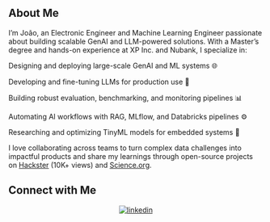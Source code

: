## About Me

I’m João, an Electronic Engineer and Machine Learning Engineer passionate about building scalable GenAI and LLM-powered solutions. With a Master’s degree and hands-on experience at XP Inc. and Nubank, I specialize in:

Designing and deploying large-scale GenAI and ML systems 🌐

Developing and fine-tuning LLMs for production use 🚀

Building robust evaluation, benchmarking, and monitoring pipelines 📊

Automating AI workflows with RAG, MLflow, and Databricks pipelines ⚙️

Researching and optimizing TinyML models for embedded systems 🤖

I love collaborating across teams to turn complex data challenges into impactful products and share my learnings through open-source projects on [Hackster](https://www.hackster.io/Yukio) (10K+ views) and [Science.org](https://www.science.org/content/article/what-s-tinyml-global-south-s-alternative-power-hungry-pricey-ai).

## Connect with Me
<div align="center">

<a href="https://linkedin.com/in/joao-vitor-yukio-bordin-yamashita-863bb9146/" target="_blank">
<img src=https://img.shields.io/badge/linkedin-%231E77B5.svg?&style=for-the-badge&logo=linkedin&logoColor=white alt=linkedin style="margin-bottom: 5px;" />
</a>  

</div>  

<br/>  


